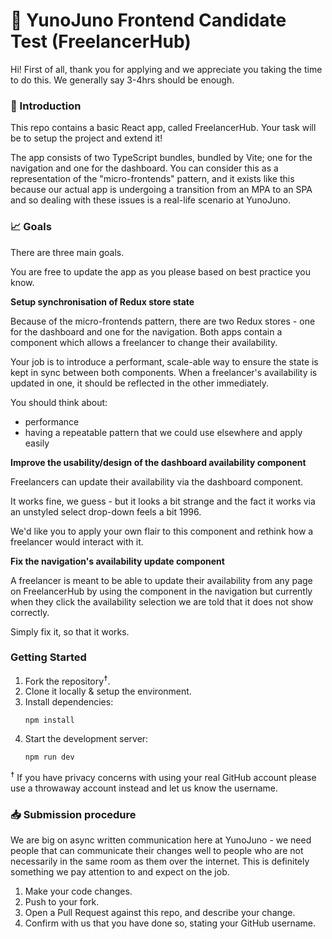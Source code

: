 # 🥼 YunoJuno Frontend Candidate Test (FreelancerHub)

Hi! First of all, thank you for applying and we appreciate you taking
the time to do this. We generally say 3-4hrs should be enough.

### 👋 Introduction

This repo contains a basic React app, called FreelancerHub. Your
task will be to setup the project and extend it!

The app consists of two TypeScript bundles, bundled by Vite; one for
the navigation and one for the dashboard. You can consider this as a
representation of the "micro-frontends" pattern, and it exists like this
because our actual app is undergoing a transition from an MPA to an SPA
and so dealing with these issues is a real-life scenario at YunoJuno.

### 📈 Goals

There are three main goals.

You are free to update the app as you please based on best practice you know.

**Setup synchronisation of Redux store state**

Because of the micro-frontends pattern, there are two Redux stores - one for
the dashboard and one for the navigation. Both apps contain a component which
allows a freelancer to change their availability.

Your job is to introduce a performant, scale-able way to ensure the state is
kept in sync between both components. When a freelancer's availability is
updated in one, it should be reflected in the other immediately.

You should think about:

- performance
- having a repeatable pattern that we could use elsewhere and apply easily

**Improve the usability/design of the dashboard availability component**

Freelancers can update their availability via the dashboard component.

It works fine, we guess - but it looks a bit strange and the fact it works
via an unstyled select drop-down feels a bit 1996.

We'd like you to apply your own flair to this component and rethink how
a freelancer would interact with it.

**Fix the navigation's availability update component**

A freelancer is meant to be able to update their availability from any page on
FreelancerHub by using the component in the navigation but currently when they
click the availability selection we are told that it does not show correctly.

Simply fix it, so that it works.

### Getting Started

1. Fork the repository<sup>☨</sup>.
1. Clone it locally & setup the environment.
1. Install dependencies:
   ```
   npm install
   ```
1. Start the development server:
   ```
   npm run dev
   ```

<sup>☨</sup> If you have privacy concerns with using your real GitHub account
please use a throwaway account instead and let us know the username.

### 📥 Submission procedure

We are big on async written communication here at YunoJuno - we need people that
can communicate their changes well to people who are not necessarily in the
same room as them over the internet. This is definitely something we pay
attention to and expect on the job.

1. Make your code changes.
1. Push to your fork.
1. Open a Pull Request against this repo, and describe your change.
1. Confirm with us that you have done so, stating your GitHub username.
